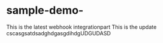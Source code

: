 # sample-demo-

This is the latest webhook integrationpart
This is the update
cscasgsatdsadghdgasgdihdgUDGUDASD

